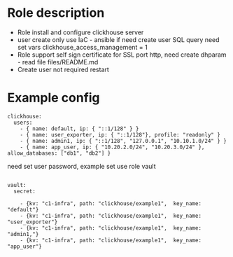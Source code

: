 # Role description
* Role install and configure clickhouse server
* user create only use IaC - ansible if need create user SQL query need set vars clickhouse_access_management = 1
* Role support self sign certificate for SSL port http, need create dhparam - read file files/README.md 
* Create user not required restart

# Example config 

```commandline
clickhouse:
  users:
    - { name: default, ip: { "::1/128" } }
    - { name: user_exporter, ip: { "::1/128"}, profile: "readonly" }
    - { name: admin1, ip: { "::1/128", "127.0.0.1", "10.10.1.0/24" } }
    - { name: app_user, ip: { "10.20.2.0/24", "10.20.3.0/24" }, allow_databases: ["db1", "db2"] }
```

need set user password, example set use role vault
```commandline

vault:
  secret:
   
    - {kv: "c1-infra", path: "clickhouse/example1",  key_name: "default"}
    - {kv: "c1-infra", path: "clickhouse/example1",  key_name: "user_exporter"}
    - {kv: "c1-infra", path: "clickhouse/example1",  key_name: "admin1,"}
    - {kv: "c1-infra", path: "clickhouse/example1",  key_name: "app_user"}
```